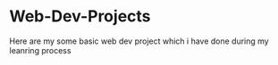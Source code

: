 # Web-Dev-Projects
Here are my some basic web dev project which i have done during my leanring process
